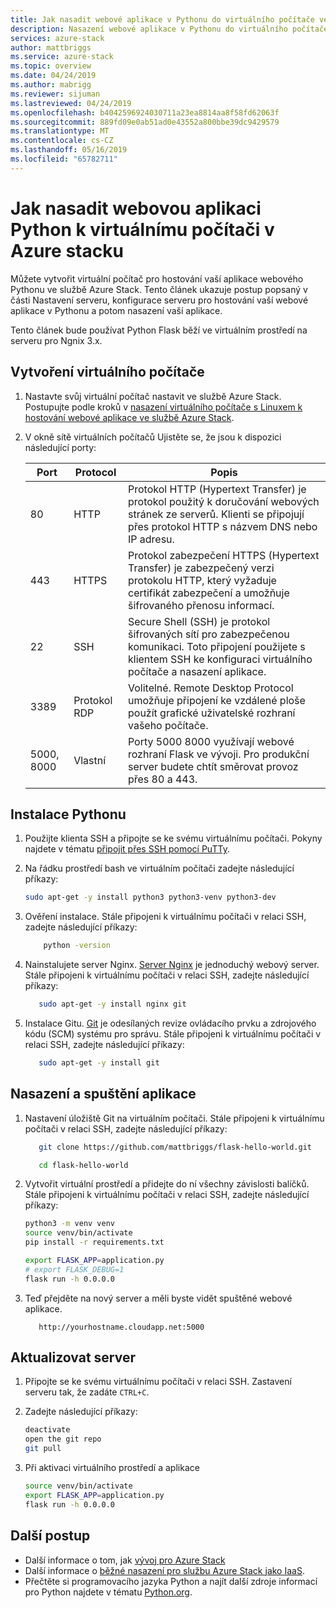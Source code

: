 ```yaml
---
title: Jak nasadit webové aplikace v Pythonu do virtuálního počítače ve službě Azure Stack | Dokumentace Microsoftu
description: Nasazení webové aplikace v Pythonu do virtuálního počítače ve službě Azure Stack.
services: azure-stack
author: mattbriggs
ms.service: azure-stack
ms.topic: overview
ms.date: 04/24/2019
ms.author: mabrigg
ms.reviewer: sijuman
ms.lastreviewed: 04/24/2019
ms.openlocfilehash: b4042596924030711a23ea8814aa8f58fd62063f
ms.sourcegitcommit: 889fd09e0ab51ad0e43552a800bbe39dc9429579
ms.translationtype: MT
ms.contentlocale: cs-CZ
ms.lasthandoff: 05/16/2019
ms.locfileid: "65782711"
---
```

# <a name="how-to-deploy-a-python-web-app-to-a-vm-in-azure-stack"></a>Jak nasadit webovou aplikaci Python k virtuálnímu počítači v Azure stacku

Můžete vytvořit virtuální počítač pro hostování vaší aplikace webového Pythonu ve službě Azure Stack. Tento článek ukazuje postup popsaný v části Nastavení serveru, konfigurace serveru pro hostování vaší webové aplikace v Pythonu a potom nasazení vaší aplikace.

Tento článek bude používat Python Flask běží ve virtuálním prostředí na serveru pro Ngnix 3.x.

## <a name="create-a-vm"></a>Vytvoření virtuálního počítače

1. Nastavte svůj virtuální počítač nastavit ve službě Azure Stack. Postupujte podle kroků v [nasazení virtuálního počítače s Linuxem k hostování webové aplikace ve službě Azure Stack](azure-stack-dev-start-howto-deploy-linux.md).

2. V okně sítě virtuálních počítačů Ujistěte se, že jsou k dispozici následující porty:

    | Port | Protocol | Popis |
    | --- | --- | --- |
    | 80 | HTTP | Protokol HTTP (Hypertext Transfer) je protokol použitý k doručování webových stránek ze serverů. Klienti se připojují přes protokol HTTP s názvem DNS nebo IP adresu. |
    | 443 | HTTPS | Protokol zabezpečení HTTPS (Hypertext Transfer) je zabezpečený verzi protokolu HTTP, který vyžaduje certifikát zabezpečení a umožňuje šifrovaného přenosu informací.  |
    | 22 | SSH | Secure Shell (SSH) je protokol šifrovaných sítí pro zabezpečenou komunikaci. Toto připojení použijete s klientem SSH ke konfiguraci virtuálního počítače a nasazení aplikace. |
    | 3389 | Protokol RDP | Volitelné. Remote Desktop Protocol umožňuje připojení ke vzdálené ploše použít grafické uživatelské rozhraní vašeho počítače.   |
    | 5000, 8000 | Vlastní | Porty 5000 8000 využívají webové rozhraní Flask ve vývoji. Pro produkční server budete chtít směrovat provoz přes 80 a 443. |

## <a name="install-python"></a>Instalace Pythonu

1. Použijte klienta SSH a připojte se ke svému virtuálnímu počítači. Pokyny najdete v tématu [připojit přes SSH pomocí PuTTy](azure-stack-dev-start-howto-ssh-public-key.md#connect-via-ssh-with-putty).
2. Na řádku prostředí bash ve virtuálním počítači zadejte následující příkazy:

    ```bash  
    sudo apt-get -y install python3 python3-venv python3-dev
    ```

3. Ověření instalace. Stále připojeni k virtuálnímu počítači v relaci SSH, zadejte následující příkazy:

    ```bash  
        python -version
    ```


3. Nainstalujete server Nginx. [Server Nginx](https://www.nginx.com/resources/wiki/) je jednoduchý webový server. Stále připojeni k virtuálnímu počítači v relaci SSH, zadejte následující příkazy:

    ```bash  
       sudo apt-get -y install nginx git
    ```

4. Instalace Gitu. [Git](https://git-scm.com) je odesílaných revize ovládacího prvku a zdrojového kódu (SCM) systému pro správu. Stále připojeni k virtuálnímu počítači v relaci SSH, zadejte následující příkazy:

    ```bash  
       sudo apt-get -y install git
    ```

## <a name="deploy-and-run-the-app"></a>Nasazení a spuštění aplikace

1. Nastavení úložiště Git na virtuálním počítači. Stále připojeni k virtuálnímu počítači v relaci SSH, zadejte následující příkazy:

    ```bash  
       git clone https://github.com/mattbriggs/flask-hello-world.git
    
       cd flask-hello-world
    ```

2. Vytvořit virtuální prostředí a přidejte do ní všechny závislosti balíčků.  Stále připojeni k virtuálnímu počítači v relaci SSH, zadejte následující příkazy:

    ```bash  
    python3 -m venv venv
    source venv/bin/activate
    pip install -r requirements.txt
    
    export FLASK_APP=application.py
    # export FLASK_DEBUG=1 
    flask run -h 0.0.0.0
    ```

3.  Teď přejděte na nový server a měli byste vidět spuštěné webové aplikace.

    ```HTTP  
       http://yourhostname.cloudapp.net:5000
    ```

## <a name="update-your-server"></a>Aktualizovat server

1. Připojte se ke svému virtuálnímu počítači v relaci SSH. Zastavení serveru tak, že zadáte `CTRL+C`.
2. Zadejte následující příkazy:

    ```bash  
    deactivate
    open the git repo
    git pull
    ```

3. Při aktivaci virtuálního prostředí a aplikace

    ```bash  
    source venv/bin/activate
    export FLASK_APP=application.py
    flask run -h 0.0.0.0
    ```

## <a name="next-steps"></a>Další postup

- Další informace o tom, jak [vývoj pro Azure Stack](azure-stack-dev-start.md)
- Další informace o [běžné nasazení pro službu Azure Stack jako IaaS](azure-stack-dev-start-deploy-app.md).
- Přečtěte si programovacího jazyka Python a najít další zdroje informací pro Python najdete v tématu [Python.org](https://www.python.org).
